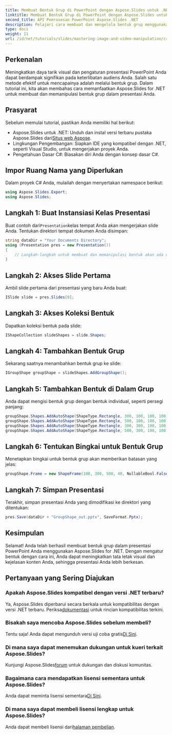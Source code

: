 ```yaml
---
title: Membuat Bentuk Grup di PowerPoint dengan Aspose.Slides untuk .NET
linktitle: Membuat Bentuk Grup di PowerPoint dengan Aspose.Slides untuk .NET
second_title: API Pemrosesan PowerPoint Aspose.Slides .NET
description: Pelajari cara membuat dan mengelola bentuk grup menggunakan Aspose.Slides untuk .NET. Panduan lengkap ini menyediakan petunjuk langkah demi langkah yang jelas.
type: docs
weight: 11
url: /id/net/tutorials/slides/mastering-image-and-video-manipulation/create-group-shapes/
---
```

## Perkenalan

Meningkatkan daya tarik visual dan pengaturan presentasi PowerPoint Anda dapat berdampak signifikan pada keterlibatan audiens Anda. Salah satu metode efektif untuk mencapainya adalah melalui bentuk grup. Dalam tutorial ini, kita akan membahas cara memanfaatkan Aspose.Slides for .NET untuk membuat dan memanipulasi bentuk grup dalam presentasi Anda.

## Prasyarat

Sebelum memulai tutorial, pastikan Anda memiliki hal berikut:

-  Aspose.Slides untuk .NET: Unduh dan instal versi terbaru pustaka Aspose.Slides dari[Situs web Aspose](https://releases.aspose.com/slides/net/).
- Lingkungan Pengembangan: Siapkan IDE yang kompatibel dengan .NET, seperti Visual Studio, untuk mengerjakan proyek Anda.
- Pengetahuan Dasar C#: Biasakan diri Anda dengan konsep dasar C#.


## Impor Ruang Nama yang Diperlukan

Dalam proyek C# Anda, mulailah dengan menyertakan namespace berikut:

```csharp
using Aspose.Slides.Export;
using Aspose.Slides;
```

## Langkah 1: Buat Instansiasi Kelas Presentasi

 Buat contoh dari`Presentation`kelas tempat Anda akan mengerjakan slide Anda. Tentukan direktori tempat dokumen Anda disimpan:

```csharp
string dataDir = "Your Documents Directory";
using (Presentation pres = new Presentation())
{
    // Langkah-langkah untuk membuat dan memanipulasi bentuk akan ada di sini
}
```

## Langkah 2: Akses Slide Pertama

Ambil slide pertama dari presentasi yang baru Anda buat:

```csharp
ISlide slide = pres.Slides[0];
```

## Langkah 3: Akses Koleksi Bentuk

Dapatkan koleksi bentuk pada slide:

```csharp
IShapeCollection slideShapes = slide.Shapes;
```

## Langkah 4: Tambahkan Bentuk Grup

Sekarang saatnya menambahkan bentuk grup ke slide:

```csharp
IGroupShape groupShape = slideShapes.AddGroupShape();
```

## Langkah 5: Tambahkan Bentuk di Dalam Grup

Anda dapat mengisi bentuk grup dengan bentuk individual, seperti persegi panjang:

```csharp
groupShape.Shapes.AddAutoShape(ShapeType.Rectangle, 300, 100, 100, 100); // Bentuk 1
groupShape.Shapes.AddAutoShape(ShapeType.Rectangle, 500, 100, 100, 100); // Bentuk 2
groupShape.Shapes.AddAutoShape(ShapeType.Rectangle, 300, 300, 100, 100); // Bentuk 3
groupShape.Shapes.AddAutoShape(ShapeType.Rectangle, 500, 300, 100, 100); // Bentuk 4
```

## Langkah 6: Tentukan Bingkai untuk Bentuk Grup

Menetapkan bingkai untuk bentuk grup akan memberikan batasan yang jelas:

```csharp
groupShape.Frame = new ShapeFrame(100, 300, 500, 40, NullableBool.False, NullableBool.False, 0);
```

## Langkah 7: Simpan Presentasi

Terakhir, simpan presentasi Anda yang dimodifikasi ke direktori yang ditentukan:

```csharp
pres.Save(dataDir + "GroupShape_out.pptx", SaveFormat.Pptx);
```

## Kesimpulan

Selamat! Anda telah berhasil membuat bentuk grup dalam presentasi PowerPoint Anda menggunakan Aspose.Slides for .NET. Dengan mengatur bentuk dengan cara ini, Anda dapat meningkatkan tata letak visual dan kejelasan konten Anda, sehingga presentasi Anda lebih berkesan.

## Pertanyaan yang Sering Diajukan

### Apakah Aspose.Slides kompatibel dengan versi .NET terbaru?

 Ya, Aspose.Slides diperbarui secara berkala untuk kompatibilitas dengan versi .NET terbaru. Periksa[dokumentasi](https://reference.aspose.com/slides/net/) untuk rincian kompatibilitas terkini.

### Bisakah saya mencoba Aspose.Slides sebelum membeli?

 Tentu saja! Anda dapat mengunduh versi uji coba gratis[Di Sini](https://releases.aspose.com/).

### Di mana saya dapat menemukan dukungan untuk kueri terkait Aspose.Slides?

 Kunjungi Aspose.Slides[forum](https://forum.aspose.com/c/slides/11) untuk dukungan dan diskusi komunitas.

### Bagaimana cara mendapatkan lisensi sementara untuk Aspose.Slides?

 Anda dapat meminta lisensi sementara[Di Sini](https://purchase.aspose.com/temporary-license/).

### Di mana saya dapat membeli lisensi lengkap untuk Aspose.Slides?

 Anda dapat membeli lisensi dari[halaman pembelian](https://purchase.aspose.com/buy).